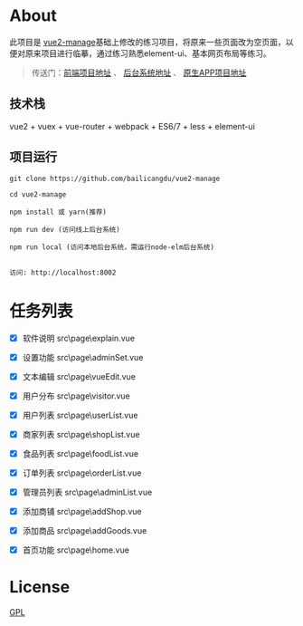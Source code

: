 
# About

此项目是 [vue2-manage](https://github.com/bailicangdu/vue2-manage.git)基础上修改的练习项目，将原来一些页面改为空页面，以便对原来项目进行临摹，通过练习熟悉element-ui、基本网页布局等练习。

>  传送门：[前端项目地址](https://github.com/bailicangdu/vue2-elm)  、 [后台系统地址](https://github.com/bailicangdu/node-elm)  、 [原生APP项目地址](https://github.com/bailicangdu/RN-elm)



## 技术栈

vue2 + vuex + vue-router + webpack + ES6/7 + less + element-ui


## 项目运行


```
git clone https://github.com/bailicangdu/vue2-manage  

cd vue2-manage  

npm install 或 yarn(推荐)

npm run dev (访问线上后台系统)

npm run local (访问本地后台系统，需运行node-elm后台系统)


访问: http://localhost:8002

```

# 任务列表
- [X] 软件说明     src\page\explain.vue
- [X] 设置功能     src\page\adminSet.vue
- [X] 文本编辑     src\page\vueEdit.vue
- [X] 用户分布     src\page\visitor.vue
- [X] 用户列表     src\page\userList.vue
- [X] 商家列表     src\page\shopList.vue
- [X] 食品列表     src\page\foodList.vue
- [X] 订单列表     src\page\orderList.vue
- [X] 管理员列表   src\page\adminList.vue
- [X] 添加商铺     src\page\addShop.vue
- [X] 添加商品     src\page\addGoods.vue
- [X] 首页功能     src\page\home.vue



# License

[GPL](https://github.com/bailicangdu/vue2-manage/blob/master/COPYING)

